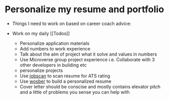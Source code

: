 # Personalize my resume and portfolio
- Things I need to work on based on career coach advice:
- Work on my daily [[Todos]]

	- Personalize application materials 
	- Add numbers to work experience
	- Talk about the aim of project what it solve and values in numbers
	- Use Microverse group project experience i.e. Collaborate with 3 other developers in building etc
	- personalize projects
	- Use [jobscan](https://www.jobscan.co/) to scan resume for ATS rating
	- Use [wosber](https://www.wozber.com/en-us) to build a personalized resume
	- Cover letter should be conscise and mostly contains elevator pitch and a little of problems you sense you can help with